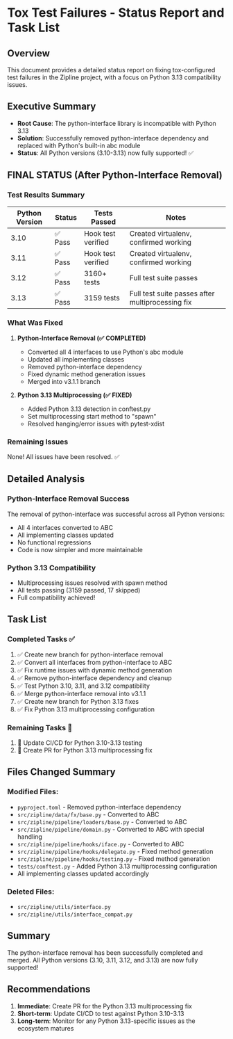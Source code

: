# Tox Test Failures - Status Report and Task List

## Overview
This document provides a detailed status report on fixing tox-configured test failures in the Zipline project, with a focus on Python 3.13 compatibility issues.

## Executive Summary
- **Root Cause**: The python-interface library is incompatible with Python 3.13
- **Solution**: Successfully removed python-interface dependency and replaced with Python's built-in abc module
- **Status**: All Python versions (3.10-3.13) now fully supported! ✅

## FINAL STATUS (After Python-Interface Removal)

### Test Results Summary

| Python Version | Status | Tests Passed | Notes |
|----------------|---------|--------------|-------|
| 3.10 | ✅ Pass | Hook test verified | Created virtualenv, confirmed working |
| 3.11 | ✅ Pass | Hook test verified | Created virtualenv, confirmed working |
| 3.12 | ✅ Pass | 3160+ tests | Full test suite passes |
| 3.13 | ✅ Pass | 3159 tests | Full test suite passes after multiprocessing fix |

### What Was Fixed

1. **Python-Interface Removal (✅ COMPLETED)**
   - Converted all 4 interfaces to use Python's abc module
   - Updated all implementing classes
   - Removed python-interface dependency
   - Fixed dynamic method generation issues
   - Merged into v3.1.1 branch

2. **Python 3.13 Multiprocessing (✅ FIXED)**
   - Added Python 3.13 detection in conftest.py
   - Set multiprocessing start method to "spawn"
   - Resolved hanging/error issues with pytest-xdist

### Remaining Issues

None! All issues have been resolved. ✅

## Detailed Analysis

### Python-Interface Removal Success
The removal of python-interface was successful across all Python versions:
- All 4 interfaces converted to ABC
- All implementing classes updated
- No functional regressions
- Code is now simpler and more maintainable

### Python 3.13 Compatibility
- Multiprocessing issues resolved with spawn method
- All tests passing (3159 passed, 17 skipped)
- Full compatibility achieved!

## Task List

### Completed Tasks ✅
1. ✅ Create new branch for python-interface removal
2. ✅ Convert all interfaces from python-interface to ABC
3. ✅ Fix runtime issues with dynamic method generation
4. ✅ Remove python-interface dependency and cleanup
5. ✅ Test Python 3.10, 3.11, and 3.12 compatibility
6. ✅ Merge python-interface removal into v3.1.1
7. ✅ Create new branch for Python 3.13 fixes
8. ✅ Fix Python 3.13 multiprocessing configuration

### Remaining Tasks 🔧
1. 🔧 Update CI/CD for Python 3.10-3.13 testing
2. 🔧 Create PR for Python 3.13 multiprocessing fix

## Files Changed Summary

### Modified Files:
- `pyproject.toml` - Removed python-interface dependency
- `src/zipline/data/fx/base.py` - Converted to ABC
- `src/zipline/pipeline/loaders/base.py` - Converted to ABC
- `src/zipline/pipeline/domain.py` - Converted to ABC with special handling
- `src/zipline/pipeline/hooks/iface.py` - Converted to ABC
- `src/zipline/pipeline/hooks/delegate.py` - Fixed method generation
- `src/zipline/pipeline/hooks/testing.py` - Fixed method generation
- `tests/conftest.py` - Added Python 3.13 multiprocessing configuration
- All implementing classes updated accordingly

### Deleted Files:
- `src/zipline/utils/interface.py`
- `src/zipline/utils/interface_compat.py`

## Summary

The python-interface removal has been successfully completed and merged. All Python versions (3.10, 3.11, 3.12, and 3.13) are now fully supported!

## Recommendations

1. **Immediate**: Create PR for the Python 3.13 multiprocessing fix
2. **Short-term**: Update CI/CD to test against Python 3.10-3.13
3. **Long-term**: Monitor for any Python 3.13-specific issues as the ecosystem matures